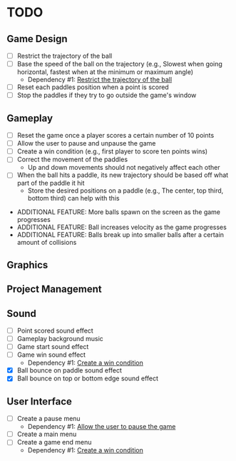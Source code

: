 # TODO

## Game Design

- [ ] Restrict the trajectory of the ball
- [ ] Base the speed of the ball on the trajectory (e.g., Slowest when going
horizontal, fastest when at the minimum or maximum angle)
    - Dependency #1: [Restrict the trajectory of the ball](#game-design)
- [ ] Reset each paddles position when a point is scored
- [ ] Stop the paddles if they try to go outside the game's window

## Gameplay

- [ ] Reset the game once a player scores a certain number of 10 points
- [ ] Allow the user to pause and unpause the game
- [ ] Create a win condition (e.g., first player to score ten points wins)
- [ ] Correct the movement of the paddles
  - Up and down movements should not negatively affect each other
- [ ] When the ball hits a paddle, its new trajectory should be based off what
part of the paddle it hit
    - Store the desired positions on a paddle (e.g., The center, top third,
    bottom third) can help with this
- ADDITIONAL FEATURE: More balls spawn on the screen as the game progresses
- ADDITIONAL FEATURE: Ball increases velocity as the game progresses
- ADDITIONAL FEATURE: Balls break up into smaller balls after a certain amount of collisions 

## Graphics

## Project Management

## Sound

- [ ] Point scored sound effect
- [ ] Gameplay background music
- [ ] Game start sound effect
- [ ] Game win sound effect
    - Dependency #1: [Create a win condition](#gameplay)
- [x] Ball bounce on paddle sound effect
- [x] Ball bounce on top or bottom edge sound effect

## User Interface

- [ ] Create a pause menu
    - Dependency #1: [Allow the user to pause the game](#gameplay)
- [ ] Create a main menu
- [ ] Create a game end menu
    - Dependency #1: [Create a win condition](#gameplay)
